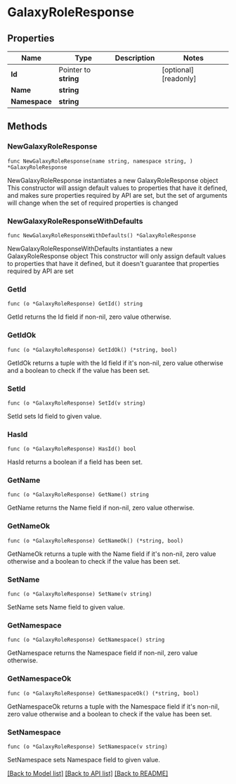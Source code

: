 # GalaxyRoleResponse

## Properties

Name | Type | Description | Notes
------------ | ------------- | ------------- | -------------
**Id** | Pointer to **string** |  | [optional] [readonly] 
**Name** | **string** |  | 
**Namespace** | **string** |  | 

## Methods

### NewGalaxyRoleResponse

`func NewGalaxyRoleResponse(name string, namespace string, ) *GalaxyRoleResponse`

NewGalaxyRoleResponse instantiates a new GalaxyRoleResponse object
This constructor will assign default values to properties that have it defined,
and makes sure properties required by API are set, but the set of arguments
will change when the set of required properties is changed

### NewGalaxyRoleResponseWithDefaults

`func NewGalaxyRoleResponseWithDefaults() *GalaxyRoleResponse`

NewGalaxyRoleResponseWithDefaults instantiates a new GalaxyRoleResponse object
This constructor will only assign default values to properties that have it defined,
but it doesn't guarantee that properties required by API are set

### GetId

`func (o *GalaxyRoleResponse) GetId() string`

GetId returns the Id field if non-nil, zero value otherwise.

### GetIdOk

`func (o *GalaxyRoleResponse) GetIdOk() (*string, bool)`

GetIdOk returns a tuple with the Id field if it's non-nil, zero value otherwise
and a boolean to check if the value has been set.

### SetId

`func (o *GalaxyRoleResponse) SetId(v string)`

SetId sets Id field to given value.

### HasId

`func (o *GalaxyRoleResponse) HasId() bool`

HasId returns a boolean if a field has been set.

### GetName

`func (o *GalaxyRoleResponse) GetName() string`

GetName returns the Name field if non-nil, zero value otherwise.

### GetNameOk

`func (o *GalaxyRoleResponse) GetNameOk() (*string, bool)`

GetNameOk returns a tuple with the Name field if it's non-nil, zero value otherwise
and a boolean to check if the value has been set.

### SetName

`func (o *GalaxyRoleResponse) SetName(v string)`

SetName sets Name field to given value.


### GetNamespace

`func (o *GalaxyRoleResponse) GetNamespace() string`

GetNamespace returns the Namespace field if non-nil, zero value otherwise.

### GetNamespaceOk

`func (o *GalaxyRoleResponse) GetNamespaceOk() (*string, bool)`

GetNamespaceOk returns a tuple with the Namespace field if it's non-nil, zero value otherwise
and a boolean to check if the value has been set.

### SetNamespace

`func (o *GalaxyRoleResponse) SetNamespace(v string)`

SetNamespace sets Namespace field to given value.



[[Back to Model list]](../README.md#documentation-for-models) [[Back to API list]](../README.md#documentation-for-api-endpoints) [[Back to README]](../README.md)


